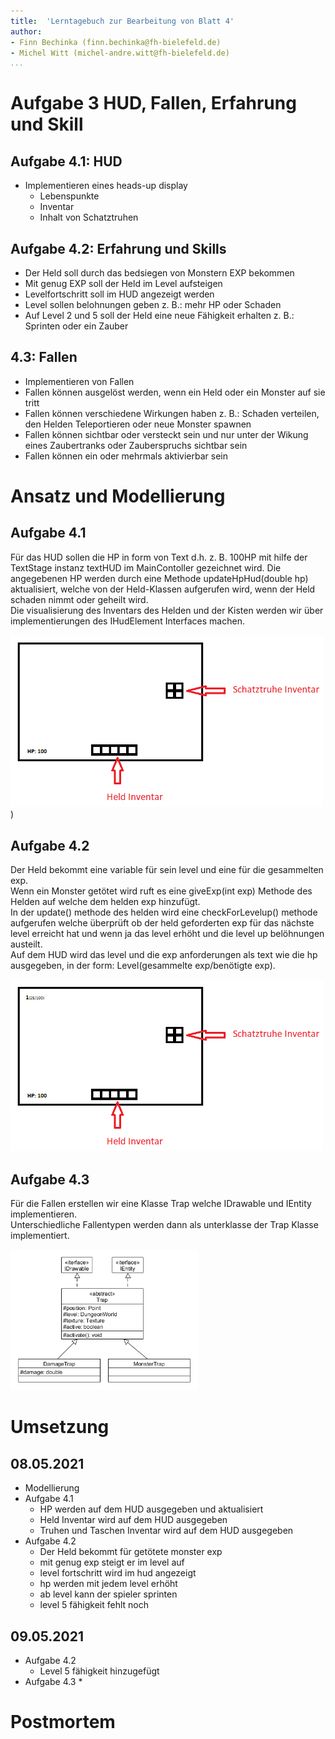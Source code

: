 ```yaml
---
title:  'Lerntagebuch zur Bearbeitung von Blatt 4'
author:
- Finn Bechinka (finn.bechinka@fh-bielefeld.de)
- Michel Witt (michel-andre.witt@fh-bielefeld.de)
...
```


<!--
Führen Sie zu jedem Aufgabenblatt und zum Projekt (Stationen 3-9) ein
Lerntagebuch in Ihrem Team. Kopieren Sie dazu diese Vorlage und füllen
Sie den Kopf entsprechend aus.

Im Lerntagebuch sollen Sie Ihr Vorgehen bei der Bearbeitung des jeweiligen
Aufgabenblattes vom ersten Schritt bis zur Abgabe der Lösung dokumentieren,
d.h. wie sind Sie die gestellte Aufgabe angegangen (und warum), was war
Ihr Plan und auf welche Probleme sind Sie bei der Umsetzung gestoßen und
wie haben Sie diese Probleme gelöst. Beachten Sie die vorgegebene Struktur.
Für jede Abgabe sollte ungefähr eine DIN-A4-Seite Text erstellt werden,
d.h. ca. 400 Wörter umfassen. Wer das Lerntagebuch nur ungenügend führt
oder es gar nicht mit abgibt, bekommt für die betreffende Abgabe 0 Punkte.

Checken Sie das Lerntagebuch mit in Ihr Projekt/Git-Repo ein.

Schreiben Sie den Text mit [Markdown](https://pandoc.org/MANUAL.html#pandocs-markdown).

Geben Sie das Lerntagebuch stets mit ab. Achtung: Wenn Sie Abbildungen
einbetten (etwa UML-Diagramme), denken Sie daran, diese auch abzugeben!

Beachten Sie auch die Hinweise im [Orga "Bewertung der Aufgaben"](pm_orga.html#punkte)
sowie [Praktikumsblatt "Lerntagebuch"](pm_praktikum.html#lerntagebuch).
-->


# Aufgabe 3 HUD, Fallen, Erfahrung und Skill

<!--
Bitte hier die zu lösende Aufgabe kurz in eigenen Worten beschreiben.
-->

## Aufgabe 4.1: HUD  
* Implementieren eines heads-up display
  * Lebenspunkte
  * Inventar
  * Inhalt von Schatztruhen

## Aufgabe 4.2: Erfahrung und Skills 
* Der Held soll durch das bedsiegen von Monstern EXP bekommen
* Mit genug EXP soll der Held im Level aufsteigen
* Levelfortschritt soll im HUD angezeigt werden
* Level sollen belohnungen geben z. B.: mehr HP oder Schaden
* Auf Level 2 und 5 soll der Held eine neue Fähigkeit erhalten z. B.: Sprinten oder ein Zauber

## 4.3: Fallen
* Implementieren von Fallen
* Fallen können ausgelöst werden, wenn ein Held oder ein Monster auf sie tritt
* Fallen können verschiedene Wirkungen haben z. B.: Schaden verteilen, den Helden Teleportieren oder neue Monster spawnen
* Fallen können sichtbar oder versteckt sein und nur unter der Wikung eines Zaubertranks oder Zauberspruchs sichtbar sein
* Fallen können ein oder mehrmals aktivierbar sein


# Ansatz und Modellierung

<!--
Bitte hier den Lösungsansatz kurz beschreiben:
-   Wie sollte die Aufgabe gelöst werden?
-   Welche Techniken wollten Sie einsetzen?
-   Wie sah Ihre Modellierung aus (UML-Diagramm)?
-   Worauf müssen Sie konkret achten?
-->

## Aufgabe 4.1
Für das HUD sollen die HP in form von Text d.h. z. B. 100HP mit hilfe der TextStage instanz textHUD im MainContoller gezeichnet wird. Die angegebenen HP werden durch eine Methode updateHpHud(double hp) aktualisiert, welche von der Held-Klassen aufgerufen wird, wenn der Held schaden nimmt oder geheilt wird.  
Die visualisierung des Inventars des Helden und der Kisten werden wir über implementierungen des IHudElement Interfaces machen.  

<img src="./superdupertollehudskizze.png" alt="inventar skizze" width="500"/>)

## Aufgabe 4.2
Der Held bekommt eine variable für sein level und eine für die gesammelten exp.  
Wenn ein Monster getötet wird ruft es eine giveExp(int exp) Methode des Helden auf welche dem helden exp hinzufügt.  
In der update() methode des helden wird eine checkForLevelup() methode aufgerufen welche überprüft ob der held geforderten exp für das nächste level erreicht hat und wenn ja das level erhöht und die level up belöhnungen austeilt.  
Auf dem HUD wird das level und die exp anforderungen als text wie die hp ausgegeben, in der form: Level(gesammelte exp/benötigte exp). 

<img src="./superdupertollehudskizze2.png" alt="inventar skizze" width="500"/>

## Aufgabe 4.3
Für die Fallen erstellen wir eine Klasse Trap welche IDrawable und IEntity implementieren.  
Unterschiedliche Fallentypen werden dann als unterklasse der Trap Klasse implementiert.  

<img src="./traps.png" alt="inventar skizze" width="300"/> 

# Umsetzung

<!--
Bitte hier die Umsetzung der Lösung kurz beschreiben:
-   Was haben Sie gemacht,
-   an welchem Datum haben sie es gemacht,
-   wie lange hat es gedauert,
-   was war das Ergebnis?
-->

## 08.05.2021  
* Modellierung  
* Aufgabe 4.1
  * HP werden auf dem HUD ausgegeben und aktualisiert
  * Held Inventar wird auf dem HUD ausgegeben
  * Truhen und Taschen Inventar wird auf dem HUD ausgegeben
* Aufgabe 4.2  
  * Der Held bekommt für getötete monster exp
  * mit genug exp steigt er im level auf
  * level fortschritt wird im hud angezeigt
  * hp werden mit jedem level erhöht
  * ab level kann der spieler sprinten
  * level 5 fähigkeit fehlt noch

## 09.05.2021
* Aufgabe 4.2
  * Level 5 fähigkeit hinzugefügt
* Aufgabe 4.3
  * 

# Postmortem

<!--
Bitte blicken Sie auf die Aufgabe, Ihren Lösungsansatz und die Umsetzung
kritisch zurück:
-   Was hat funktioniert, was nicht? Würden Sie noch einmal so vorgehen?
-   Welche Probleme sind bei der Umsetzung Ihres Lösungsansatzes aufgetreten?
-   Wie haben Sie die Probleme letztlich gelöst?
-->